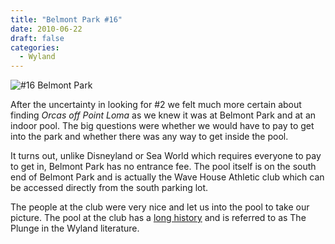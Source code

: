 ```yaml
---
title: "Belmont Park #16"
date: 2010-06-22
draft: false
categories:
  - Wyland
---
```

![#16 Belmont Park](../images/16-belmontpark.jpeg)

After the uncertainty in looking for #2 we felt much more certain about finding _Orcas off Point Loma_ as we knew it was at Belmont Park and at an indoor pool. The big questions were whether we would have to pay to get into the park and whether there was any way to get inside the pool.

It turns out, unlike Disneyland or Sea World which requires everyone to pay to get in, Belmont Park has no entrance fee. The pool itself is on the south end of Belmont Park and is actually the Wave House Athletic club which can be accessed directly from the south parking lot.

The people at the club were very nice and let us into the pool to take our picture. The pool at the club has a [long history](http://wavehouseathleticclub.com/?page_id=22) and is referred to as The Plunge in the Wyland literature.
